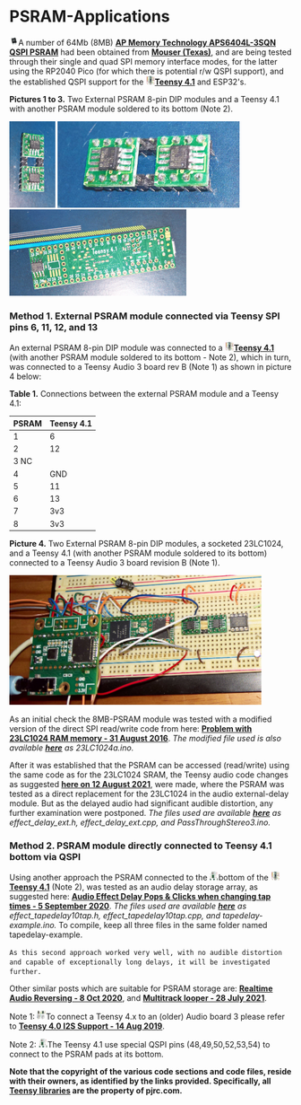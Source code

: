 # PSRAM-Applications
<img src="images/PSRAM.png" width="16" height="16"/>A number of 64Mb (8MB) [**AP Memory Technology APS6404L-3SQN QSPI PSRAM**](https://www.mouser.com/ProductDetail/AP-Memory/APS6404L-3SQN-SN?qs=IS%252B4QmGtzzqCot9%252BeIJwKw%3D%3D) had been obtained from [**Mouser (Texas)**](https://www.mouser.com/), and are being tested through their single and quad SPI memory interface modes, for the latter using the RP2040 Pico (for which there is potential r/w QSPI support), and the established QSPI support for the <img src="images/Teensy41toppins.jpg" width="16" height="16"/>[**Teensy 4.1**](https://www.pjrc.com/store/teensy41.html) and ESP32's. 

**Pictures 1 to 3.** Two External PSRAM 8-pin DIP modules and a Teensy 4.1 with another PSRAM module soldered to its bottom (Note 2).

<p align="left">
<img src="images/AP-psram7.jpg" width="82" />  
<img src="images/AP-psram8.jpg" width="325" /> 
<img src="images/Teensy41-psram1.jpg" width="316" />  
<br>
  
### Method 1. External PSRAM module connected via Teensy SPI pins 6, 11, 12, and 13
An external PSRAM 8-pin DIP module was connected to a <img src="images/Teensy41toppins.jpg" width="16" height="16"/>[**Teensy 4.1**](https://www.pjrc.com/store/teensy41.html) (with another PSRAM module soldered to its bottom - Note 2), which in turn, was connected to a Teensy Audio 3 board rev B (Note 1) as shown in picture 4 below:
  
**Table 1.** Connections between the external PSRAM module and a Teensy 4.1: 

| PSRAM  | Teensy 4.1 | 
|:-------|:-----------|
| 1      | 6          |
| 2      | 12         | 
| 3  NC  |	     	    | 
| 4      | GND        | 
| 5      | 11         | 
| 6      | 13         |
| 7      | 3v3        | 
| 8      | 3v3        | 
  
**Picture 4.** Two External PSRAM 8-pin DIP modules, a socketed 23LC1024, and a Teensy 4.1 (with another PSRAM module soldered to its bottom) connected to a Teensy Audio 3 board revision B (Note 1).
  
<p align="left">
<img src="images/setup-teensy41-audio3.jpg" width="450" />  
<br>
  
As an initial check the 8MB-PSRAM module was tested with a modified version of the direct SPI read/write code from here: [**Problem with 23LC1024 RAM memory - 31 August 2016**](https://forum.pjrc.com/threads/36563-Problem-with-23LC1024-RAM-memory). *The modified file used is also available [**here**](/files) as 23LC1024a.ino.*
  
After it was established that the PSRAM can be accessed (read/write) using the same code as for the 23LC1024 SRAM, the Teensy audio code changes as suggested [**here on 12 August 2021**](https://forum.pjrc.com/threads/29276-Limits-of-delay-effect-in-audio-library/page5), were made, where the PSRAM was tested as a direct replacement for the 23LC1024 in the audio external-delay module. But as the delayed audio had significant audible distortion,  any further examination were postponed. *The files used are available [**here**](/files) as effect_delay_ext.h, effect_delay_ext.cpp, and PassThroughStereo3.ino.*
  
### Method 2. PSRAM module directly connected to Teensy 4.1 bottom via QSPI
Using another approach the PSRAM connected to the <img src="images/Teensy41-specialpins.jpg" width="16" height="16"/>bottom of the <img src="images/Teensy41toppins.jpg" width="16" height="16"/>[**Teensy 4.1**](https://www.pjrc.com/store/teensy41.html) (Note 2), was tested as an audio delay storage array, as suggested here: [**Audio Effect Delay Pops & Clicks when changing tap times - 5 September 2020**](https://forum.pjrc.com/threads/62739-Audio-Effect-Delay-Pops-amp-Clicks-when-changing-tap-times). *The files used are available [**here**](/files) as effect_tapedelay10tap.h, effect_tapedelay10tap.cpp, and tapedelay-example.ino.* To compile, keep all three files in the same folder named tapedelay-example.
  
`As this second approach worked very well, with no audible distortion and capable of exceptionally long delays, it will be investigated further.` 

Other similar posts which are suitable for PSRAM storage are: [**Realtime Audio Reversing - 8 Oct 2020**](https://forum.pjrc.com/threads/63608-Realtime-Audio-Reversing-is-it-possible-using-Teensy?p=255500&viewfull=1#post255500), and [**Multitrack looper - 28 July 2021**](https://forum.pjrc.com/threads/67816-Audio-project-guidance-multitrack-looper).

Note 1: <img src="images/Teensy4-AudioBoard.jpg" width="16" height="16"/>To connect a Teensy 4.x to an (older) Audio board 3 please refer to [**Teensy 4.0 I2S Support - 14 Aug 2019**](https://forum.pjrc.com/threads/57167-Teensy-4-0-I2S-Support?p=212481%20-%20post212481).
  
Note 2: <img src="images/Teensy41-specialpins.jpg" width="16" height="16"/>The Teensy 4.1 use special QSPI pins (48,49,50,52,53,54) to connect to the PSRAM pads at its bottom.  
  
**Note that the copyright of the various code sections and code files, reside with their owners, as identified by the links provided. Specifically, all [Teensy libraries](https://www.pjrc.com/teensy/) are the property of pjrc.com.**
